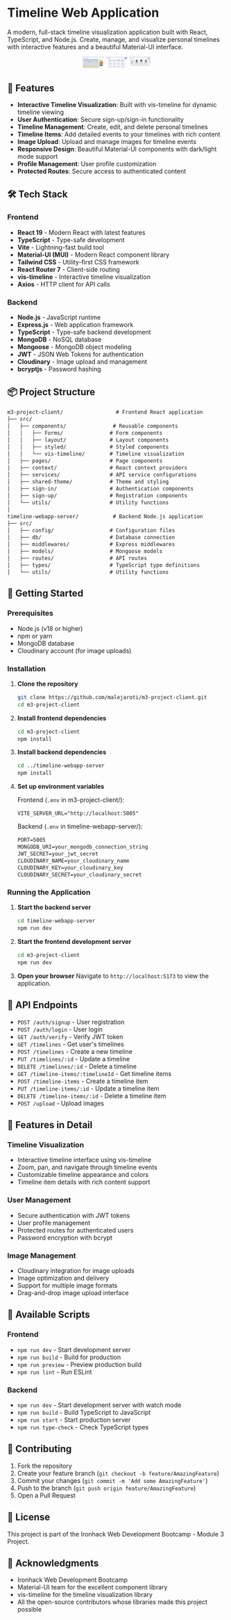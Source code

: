 # Timeline Web Application

A modern, full-stack timeline visualization application built with React, TypeScript, and Node.js. Create, manage, and visualize personal timelines with interactive features and a beautiful Material-UI interface.

<div align="center">
  <img src="public/TimelineApp-Screenshot_Life_timeline.png" alt="Screenshot of Life timeline example" width="50" />
  <img src="public/TimelineApp-Screenshot_all_timelines.png" alt="Screenshot of gallery with all timelines" width="50" />
  <img src="public/TimelineApp-Screenshot_book_timeline_items.png" alt="Screenshot of timeline items gallery" width="50" />
</div>

## 🚀 Features

- **Interactive Timeline Visualization**: Built with vis-timeline for dynamic timeline viewing
- **User Authentication**: Secure sign-up/sign-in functionality
- **Timeline Management**: Create, edit, and delete personal timelines
- **Timeline Items**: Add detailed events to your timelines with rich content
- **Image Upload**: Upload and manage images for timeline events
- **Responsive Design**: Beautiful Material-UI components with dark/light mode support
- **Profile Management**: User profile customization
- **Protected Routes**: Secure access to authenticated content

## 🛠️ Tech Stack

### Frontend
- **React 19** - Modern React with latest features
- **TypeScript** - Type-safe development
- **Vite** - Lightning-fast build tool
- **Material-UI (MUI)** - Modern React component library
- **Tailwind CSS** - Utility-first CSS framework
- **React Router 7** - Client-side routing
- **vis-timeline** - Interactive timeline visualization
- **Axios** - HTTP client for API calls

### Backend
- **Node.js** - JavaScript runtime
- **Express.js** - Web application framework
- **TypeScript** - Type-safe backend development
- **MongoDB** - NoSQL database
- **Mongoose** - MongoDB object modeling
- **JWT** - JSON Web Tokens for authentication
- **Cloudinary** - Image upload and management
- **bcryptjs** - Password hashing

## 📦 Project Structure

```
m3-project-client/                 # Frontend React application
├── src/
│   ├── components/               # Reusable components
│   │   ├── Forms/               # Form components
│   │   ├── layout/              # Layout components
│   │   ├── styled/              # Styled components
│   │   └── vis-timeline/        # Timeline visualization
│   ├── pages/                   # Page components
│   ├── context/                 # React context providers
│   ├── services/                # API service configurations
│   ├── shared-theme/            # Theme and styling
│   ├── sign-in/                 # Authentication components
│   ├── sign-up/                 # Registration components
│   └── utils/                   # Utility functions
│
timeline-webapp-server/           # Backend Node.js application
├── src/
│   ├── config/                  # Configuration files
│   ├── db/                      # Database connection
│   ├── middlewares/             # Express middlewares
│   ├── models/                  # Mongoose models
│   ├── routes/                  # API routes
│   ├── types/                   # TypeScript type definitions
│   └── utils/                   # Utility functions
```

## 🚦 Getting Started

### Prerequisites
- Node.js (v18 or higher)
- npm or yarn
- MongoDB database
- Cloudinary account (for image uploads)

### Installation

1. **Clone the repository**
   ```bash
   git clone https://github.com/malejaroti/m3-project-client.git
   cd m3-project-client
   ```

2. **Install frontend dependencies**
   ```bash
   cd m3-project-client
   npm install
   ```

3. **Install backend dependencies**
   ```bash
   cd ../timeline-webapp-server
   npm install
   ```

4. **Set up environment variables**
   
   Frontend (`.env` in m3-project-client/):
   ```env
   VITE_SERVER_URL="http://localhost:5005"
   ```
   
   Backend (`.env` in timeline-webapp-server/):
   ```env
   PORT=5005
   MONGODB_URI=your_mongodb_connection_string
   JWT_SECRET=your_jwt_secret
   CLOUDINARY_NAME=your_cloudinary_name
   CLOUDINARY_KEY=your_cloudinary_key
   CLOUDINARY_SECRET=your_cloudinary_secret
   ```

### Running the Application

1. **Start the backend server**
   ```bash
   cd timeline-webapp-server
   npm run dev
   ```

2. **Start the frontend development server**
   ```bash
   cd m3-project-client
   npm run dev
   ```

3. **Open your browser**
   Navigate to `http://localhost:5173` to view the application.

## 📖 API Endpoints

- `POST /auth/signup` - User registration
- `POST /auth/login` - User login
- `GET /auth/verify` - Verify JWT token
- `GET /timelines` - Get user's timelines
- `POST /timelines` - Create a new timeline
- `PUT /timelines/:id` - Update a timeline
- `DELETE /timelines/:id` - Delete a timeline
- `GET /timeline-items/:timelineId` - Get timeline items
- `POST /timeline-items` - Create a timeline item
- `PUT /timeline-items/:id` - Update a timeline item
- `DELETE /timeline-items/:id` - Delete a timeline item
- `POST /upload` - Upload images

## 🎨 Features in Detail

### Timeline Visualization
- Interactive timeline interface using vis-timeline
- Zoom, pan, and navigate through timeline events
- Customizable timeline appearance and colors
- Timeline item details with rich content support

### User Management
- Secure authentication with JWT tokens
- User profile management
- Protected routes for authenticated users
- Password encryption with bcrypt

### Image Management
- Cloudinary integration for image uploads
- Image optimization and delivery
- Support for multiple image formats
- Drag-and-drop image upload interface

## 🔧 Available Scripts

### Frontend
- `npm run dev` - Start development server
- `npm run build` - Build for production
- `npm run preview` - Preview production build
- `npm run lint` - Run ESLint

### Backend
- `npm run dev` - Start development server with watch mode
- `npm run build` - Build TypeScript to JavaScript
- `npm run start` - Start production server
- `npm run type-check` - Check TypeScript types

## 🤝 Contributing

1. Fork the repository
2. Create your feature branch (`git checkout -b feature/AmazingFeature`)
3. Commit your changes (`git commit -m 'Add some AmazingFeature'`)
4. Push to the branch (`git push origin feature/AmazingFeature`)
5. Open a Pull Request

## 📝 License

This project is part of the Ironhack Web Development Bootcamp - Module 3 Project.

## 🙏 Acknowledgments

- Ironhack Web Development Bootcamp
- Material-UI team for the excellent component library
- vis-timeline for the timeline visualization library
- All the open-source contributors whose libraries made this project possible
